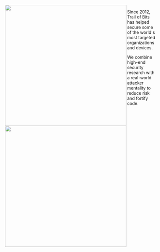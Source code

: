 <img align="left" src="https://user-images.githubusercontent.com/3059210/174343901-6bbc9878-af63-44f5-9c2d-755260ecbbd0.png#gh-light-mode-only" width="400">
<img align="left" src="https://user-images.githubusercontent.com/3059210/174343923-0a2e5920-e0bb-4e38-b435-238cbfafef0d.png#gh-dark-mode-only" width="400">

Since 2012, Trail of Bits has helped secure some of the world's most targeted
organizations and devices.

We combine high-end security research with a
real-world attacker mentality to reduce risk and fortify code.

<br clear="left"/>
